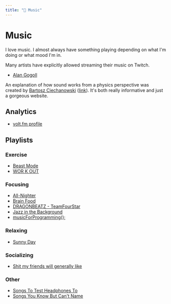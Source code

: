 ```yaml
---
title: "🎵 Music"
---
```


# Music

I love music. I almost always have something playing depending on what I'm doing
or what mood I'm in.

Many artists have explicitly allowed streaming their music on Twitch.

- [Alan Gogoll](https://www.alangogoll.com/twitch)

An explanation of how sound works from a physics perspective was created by
[Bartosz Ciechanowski](https://ciechanow.ski/)
([link](https://ciechanow.ski/sound/)). It's both really informative and just a
gorgeous website.

## Analytics

- [volt.fm profile](https://volt.fm/bturchyn)

## Playlists

### Exercise

- [Beast Mode](https://open.spotify.com/playlist/37i9dQZF1DX76Wlfdnj7AP)
- [WOR K OUT](https://open.spotify.com/playlist/37i9dQZF1DX3ZeFHRhhi7Y)

### Focusing

- [All-Nighter](https://open.spotify.com/playlist/37i9dQZF1DX692WcMwL2yW)
- [Brain Food](https://open.spotify.com/playlist/37i9dQZF1DWXLeA8Omikj7)
- [DRAGONBEATZ - TeamFourStar](https://open.spotify.com/album/6aS1eHpBANozl6gY0KiH3H)
- [Jazz in the Background](https://open.spotify.com/playlist/37i9dQZF1DWV7EzJMK2FUI)
- [musicForProgramming();](https://musicforprogramming.net)

### Relaxing

- [Sunny Day](https://open.spotify.com/playlist/0xsJMeXqenGs2TDZCNaN8X)

### Socializing

- [Shit my friends will generally like](https://open.spotify.com/playlist/2s6YYaZZ1Hntebqo7GZD4d)

### Other

- [Songs To Test Headphones To](https://open.spotify.com/playlist/37i9dQZF1DWZtZ8vUCzche)
- [Songs You Know But Can't Name](https://open.spotify.com/playlist/5SB8txQMssBVPc1y9BIBAc)
